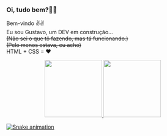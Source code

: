 ### Oi, tudo bem?👀👀</br>
Bem-vindo ✌✌ </br>
Eu sou Gustavo, um DEV em construção...</br>
<s>(Não sei o que tô fazendo, mas tá funcionando.)</s></br>
<s>(Pelo menos estava, eu acho)</s></br>
HTML + CSS = ❤

<div align="center">
  <a href="https://github.com/gustavojb92">
  <img height="150em" src="https://github-readme-stats.vercel.app/api?username=gustavojb92&show_icons=false&theme=gotham&include_all_commits=true&count_private=true"/>
  <img height="150em" src="https://github-readme-stats.vercel.app/api/top-langs/?username=gustavojb92&layout=compact&langs_count=7&theme=gotham"/>
</div>

  ![Snake animation](https://github.com/gustavojb92/gustavojb92/blob/output/github-contribution-grid-snake.svg)

  
